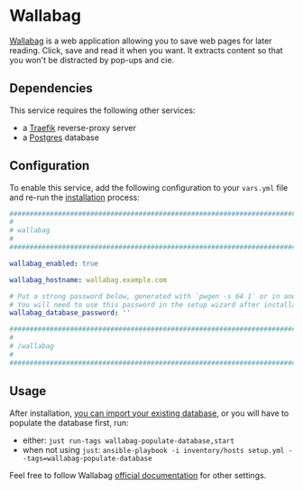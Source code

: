 # Wallabag

[Wallabag](https://wallabag.org) is a web application allowing you to save web pages for later reading. Click, save and read it when you want. It extracts content so that you won't be distracted by pop-ups and cie.

## Dependencies

This service requires the following other services:

- a [Traefik](traefik.md) reverse-proxy server
- a [Postgres](postgres.md) database


## Configuration

To enable this service, add the following configuration to your `vars.yml` file and re-run the [installation](../installing.md) process:

```yaml
########################################################################
#                                                                      #
# wallabag                                                             #
#                                                                      #
########################################################################

wallabag_enabled: true

wallabag_hostname: wallabag.example.com

# Put a strong password below, generated with `pwgen -s 64 1` or in another way.
# You will need to use this password in the setup wizard after installation.
wallabag_database_password: ''

########################################################################
#                                                                      #
# /wallabag                                                            #
#                                                                      #
########################################################################
```



## Usage

After installation, [you can import your existing database](#installing-a-server-into-which-youll-import-old-data), or you will have to populate the database first, run:

- either: `just run-tags wallabag-populate-database,start`
- when not using `just`: `ansible-playbook -i inventory/hosts setup.yml --tags=wallabag-populate-database`

Feel free to follow Wallabag [official documentation](https://doc.wallabag.org/) for other settings.

